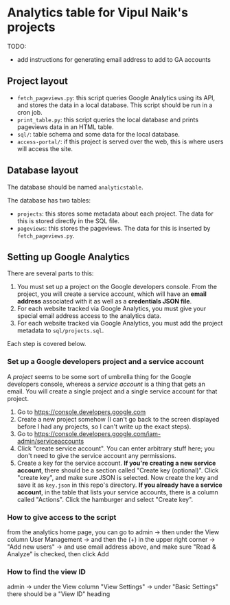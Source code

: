 # Analytics table for Vipul Naik's projects

TODO:

- add instructions for generating email address to add to GA accounts

## Project layout

- `fetch_pageviews.py`: this script queries Google Analytics using its API, and
  stores the data in a local database. This script should be run in a cron job.
- `print_table.py`: this script queries the local database and prints pageviews
  data in an HTML table.
- `sql/`: table schema and some data for the local database.
- `access-portal/`: if this project is served over the web, this is where users
  will access the site.

## Database layout

The database should be named `analyticstable`.

The database has two tables:

- `projects`: this stores some metadata about each project. The data for this
  is stored directly in the SQL file.
- `pageviews`: this stores the pageviews. The data for this is inserted by
  `fetch_pageviews.py`.

## Setting up Google Analytics

There are several parts to this:

1. You must set up a project on the Google developers console. From the
   project, you will create a service account, which will have an **email
   address** associated with it as well as a **credentials JSON file**.
2. For each website tracked via Google Analytics, you must give your special
   email address access to the analytics data.
3. For each website tracked via Google Analytics, you must add the project
   metadata to `sql/projects.sql`.

Each step is covered below.

### Set up a Google developers project and a service account

A _project_ seems to be some sort of umbrella thing for the Google developers
console, whereas a _service account_ is a thing that gets an email. You will
create a single project and a single service account for that project.

1. Go to https://console.developers.google.com
2. Create a new project somehow (I can't go back to the screen displayed before
   I had any projects, so I can't write up the exact steps).
3. Go to https://console.developers.google.com/iam-admin/serviceaccounts
4. Click "create service account". You can enter arbitrary stuff here; you don't
   need to give the service account any permissions.
5. Create a key for the service account. **If you're creating a new service
   account**, there should be a section called "Create key (optional)". Click
   "create key", and make sure JSON is selected. Now create the key and save it
   as `key.json` in this repo's directory.
   **If you already have a service account**, in the table that lists your
   service accounts, there is a column called "Actions". Click the hamburger
   and select "Create key".

### How to give access to the script

from the analytics home page, you can go to admin → then under the View column
User Management → and then the (+) in the upper right corner → "Add new users"
→ and use email address above, and make sure "Read & Analyze" is checked, then
click Add

### How to find the view ID

admin → under the View column "View Settings" → under "Basic Settings" there
should be a "View ID" heading
